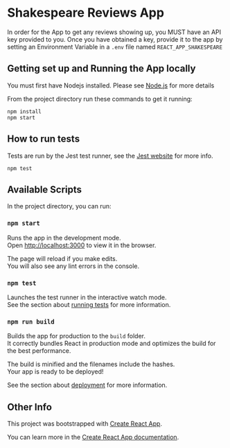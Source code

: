 # Shakespeare Reviews App

In order for the App to get any reviews showing up, you MUST have an API key provided to you.  Once you have obtained a key, provide it to the app by setting an Environment Variable in a `.env` file named `REACT_APP_SHAKESPEARE`

## Getting set up and Running the App locally

You must first have Nodejs installed. Please see [Node.js](https://nodejs.org/) for more details

From the project directory run these commands to get it running:

```
npm install
npm start
```

## How to run tests

Tests are run by the Jest test runner, see the [Jest website](https://jestjs.io/) for more info.

```
npm test
```

## Available Scripts

In the project directory, you can run:

### `npm start`

Runs the app in the development mode.\
Open [http://localhost:3000](http://localhost:3000) to view it in the browser.

The page will reload if you make edits.\
You will also see any lint errors in the console.

### `npm test`

Launches the test runner in the interactive watch mode.\
See the section about [running tests](https://facebook.github.io/create-react-app/docs/running-tests) for more information.

### `npm run build`

Builds the app for production to the `build` folder.\
It correctly bundles React in production mode and optimizes the build for the best performance.

The build is minified and the filenames include the hashes.\
Your app is ready to be deployed!

See the section about [deployment](https://facebook.github.io/create-react-app/docs/deployment) for more information.

## Other Info

This project was bootstrapped with [Create React App](https://github.com/facebook/create-react-app).

You can learn more in the [Create React App documentation](https://facebook.github.io/create-react-app/docs/getting-started).

